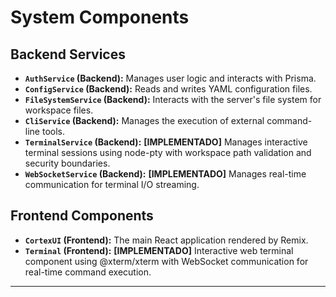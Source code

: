 # System Components

## Backend Services
- **`AuthService` (Backend):** Manages user logic and interacts with Prisma.
- **`ConfigService` (Backend):** Reads and writes YAML configuration files.
- **`FileSystemService` (Backend):** Interacts with the server's file system for workspace files.
- **`CliService` (Backend):** Manages the execution of external command-line tools.
- **`TerminalService` (Backend):** **[IMPLEMENTADO]** Manages interactive terminal sessions using node-pty with workspace path validation and security boundaries.
- **`WebSocketService` (Backend):** **[IMPLEMENTADO]** Manages real-time communication for terminal I/O streaming.

## Frontend Components
- **`CortexUI` (Frontend):** The main React application rendered by Remix.
- **`Terminal` (Frontend):** **[IMPLEMENTADO]** Interactive web terminal component using @xterm/xterm with WebSocket communication for real-time command execution.

---
